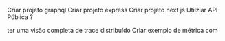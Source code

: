 Criar projeto graphql
Criar projeto express
Criar projeto next js
Utilziar API Pública ?

ter uma visão completa de trace distribuído
Criar exemplo de métrica com